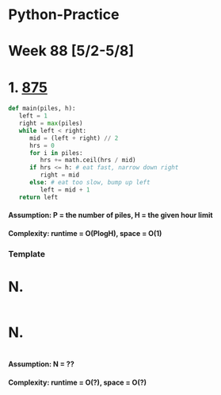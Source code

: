 # Python-Practice

# Week 88 [5/2-5/8]

# 1. [875](https://leetcode.com/problems/koko-eating-bananas/)
```python
def main(piles, h):
   left = 1
   right = max(piles)
   while left < right:
      mid = (left + right) // 2
      hrs = 0
      for i in piles:
         hrs += math.ceil(hrs / mid)
      if hrs <= h: # eat fast, narrow down right
         right = mid
      else: # eat too slow, bump up left
         left = mid + 1
   return left
```
#### Assumption: P = the number of piles, H = the given hour limit
#### Complexity: runtime = O(PlogH), space = O(1)

### Template
# N. []()
```sql
```

# N. []()
```python
```
#### Assumption: N = ??
#### Complexity: runtime = O(?), space = O(?)
